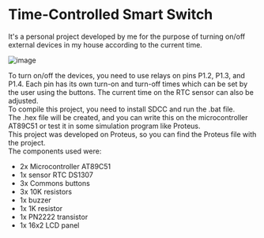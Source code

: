 
# Time-Controlled Smart Switch
It's a personal project developed by me for the purpose of turning on/off external devices in my house according to the current time.  

![image](https://github.com/GuiJoseh/PowerPlugController/assets/94620888/6e15b9f1-876a-4757-9cce-11b1258937c9)

To turn on/off the devices, you need to use relays on pins P1.2, P1.3, and P1.4. Each pin has its own turn-on and turn-off times which can be set by the user using the buttons. The current time on the RTC sensor can also be adjusted.  
To compile this project, you need to install SDCC and run the .bat file.  
The .hex file will be created, and you can write this on the microcontroller AT89C51 or test it in some simulation program like Proteus.  
This project was developed on Proteus, so you can find the Proteus file with the project.  
The components used were:  
- 2x Microcontroller AT89C51  
- 1x sensor RTC DS1307  
- 3x Commons buttons  
- 3x 10K resistors  
- 1x buzzer  
- 1x 1K resistor  
- 1x PN2222 transistor  
- 1x 16x2 LCD panel  
